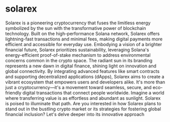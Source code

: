 # solarex
Solarex is a pioneering cryptocurrency that fuses the limitless energy symbolized by the sun with the transformative power of blockchain technology. Built on the high-performance Solana network, Solarex offers lightning-fast transactions and minimal fees, making digital payments more efficient and accessible for everyday use. 
Embodying a vision of a brighter financial future, Solarex prioritizes sustainability, leveraging Solana's energy-efficient proof-of-stake mechanism to address environmental concerns common in the crypto space. The radiant sun in its branding represents a new dawn in digital finance, shining light on innovation and global connectivity.
By integrating advanced features like smart contracts and supporting decentralized applications (dApps), Solarex aims to create a vibrant ecosystem that empowers users and developers alike. It's more than just a cryptocurrency—it's a movement toward seamless, secure, and eco-friendly digital transactions that connect people worldwide.
Imagine a world where transferring value is as effortless and abundant as sunlight. Solarex is poised to illuminate that path. Are you interested in how Solarex plans to stand out in the bustling crypto market or its strategies for fostering global financial inclusion? Let's delve deeper into its innovative approach
